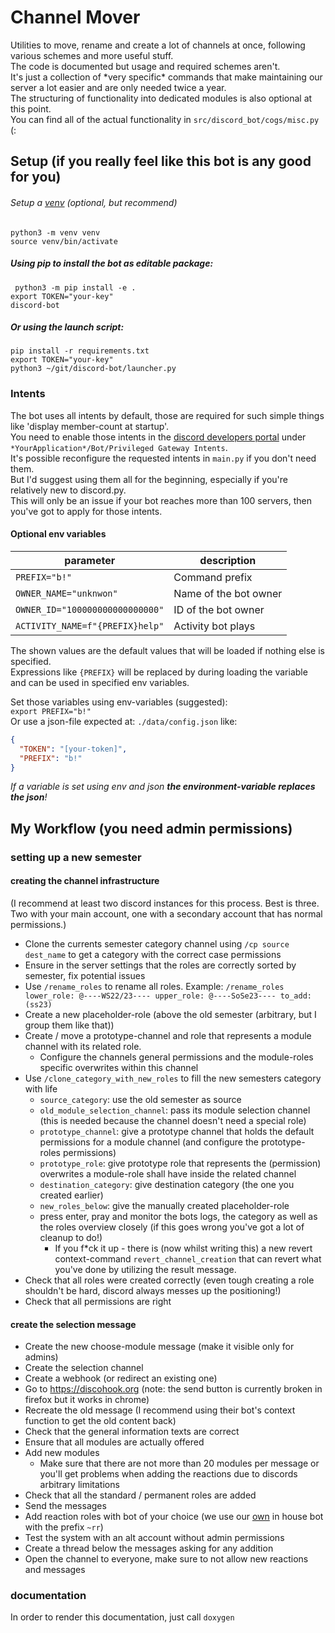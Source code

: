 # Channel Mover
Utilities to move, rename and create a lot of channels at once, following various schemes and more useful stuff.  
The code is documented but usage and required schemes aren't.  
It's just a collection of \*very specific\* commands that make maintaining our server a lot easier and are only needed twice a year.  
The structuring of functionality into dedicated modules is also optional at this point.  
You can find all of the actual functionality in `src/discord_bot/cogs/misc.py` (:

## Setup (if you really feel like this bot is any good for you)

###### Setup a [venv](https://docs.python.org/3/library/venv.html) (optional, but recommend)
`python3 -m venv venv`   
`source venv/bin/activate` 


##### Using pip to install the bot as editable package:  
` python3 -m pip install -e .`  
`export TOKEN="your-key"`  
`discord-bot`  
##### Or using the launch script:  
`pip install -r requirements.txt`  
`export TOKEN="your-key"`   
`python3 ~/git/discord-bot/launcher.py`  

### Intents
The bot uses all intents by default, those are required for such simple things like 'display member-count at startup'.  
You need to enable those intents in the [discord developers portal](https://discord.com/developers/applications) 
under `*YourApplication*/Bot/Privileged Gateway Intents`.   
It's possible reconfigure the requested intents in `main.py` if you don't need them.  
But I'd suggest using them all for the beginning, especially if you're relatively new to discord.py.  
This will only be an issue if your bot reaches more than 100 servers, then you've got to apply for those intents. 

#### Optional env variables
| parameter |  description |
| ------ |  ------ |
| `PREFIX="b!"`  | Command prefix |
| `OWNER_NAME="unknwon"` | Name of the bot owner |
| `OWNER_ID="100000000000000000"` | ID of the bot owner |
| `ACTIVITY_NAME=f"{PREFIX}help"`| Activity bot plays |  

The shown values are the default values that will be loaded if nothing else is specified.  
Expressions like `{PREFIX}` will be replaced by during loading the variable and can be used in specified env variables.

Set those variables using env-variables (suggested):  
`export PREFIX="b!"`  
Or use a json-file expected at: `./data/config.json` like:  
```json
{
  "TOKEN": "[your-token]",
  "PREFIX": "b!"
}
```

_If a variable is set using env and json **the environment-variable replaces the json**!_


## My Workflow (you need admin permissions)
### setting up a new semester
#### creating the channel infrastructure
(I recommend at least two discord instances for this process. Best is three. Two with your main account, one with a secondary account that has normal permissions.)
* Clone the currents semester category channel using `/cp source dest_name` to get a category with the correct case permissions
* Ensure in the server settings that the roles are correctly sorted by semester, fix potential issues
* Use `/rename_roles` to rename all roles. Example: `/rename_roles lower_role: @----WS22/23---- upper_role: @----SoSe23---- to_add: (ss23)` 
* Create a new placeholder-role (above the old semester (arbitrary, but I group them like that))
* Create / move a prototype-channel and role that represents a module channel with its related role.
  * Configure the channels general permissions and the module-roles specific overwrites within this channel
* Use `/clone_category_with_new_roles` to fill the new semesters category with life
  * `source_category`: use the old semester as source
  * `old_module_selection_channel`: pass its module selection channel (this is needed because the channel doesn't need a special role)
  * `prototype_channel`:  give a prototype channel that holds the default permissions for a module channel (and configure the prototype-roles permissions)
  * `prototype_role`: give prototype role that represents the (permission) overwrites a module-role shall have inside the related channel
  * `destination_category`: give destination category (the one you created earlier)
  * `new_roles_below`: give the manually created placeholder-role
  * press enter, pray and monitor the bots logs, the category as well as the roles overview closely (if this goes wrong you've got a lot of cleanup to do!)
    * If you f\*ck it up - there is (now whilst writing this) a new revert context-command `revert_channel_creation` that can revert what you've done by utilizing the result message.
* Check that all roles were created correctly (even tough creating a role shouldn't be hard, discord always messes up the positioning!)
* Check that all permissions are right

#### create the selection message
* Create the new choose-module message (make it visible only for admins)
* Create the selection channel
* Create a webhook (or redirect an existing one)
* Go to https://discohook.org (note: the send button is currently broken in firefox but it works in chrome)
* Recreate the old message (I recommend using their bot's context function to get the old content back)
* Check that the general information texts are correct
* Ensure that all modules are actually offered
* Add new modules
  * Make sure that there are not more than 20 modules per message or you'll get problems when adding the reactions due to discords arbitrary limitations
* Check that all the standard / permanent roles are added
* Send the messages
* Add reaction roles with bot of your choice (we use our [own](https://github.com/Eschryn/r0le) in house bot with the prefix `~rr`)
* Test the system with an alt account without admin permissions
* Create a thread below the messages asking for any addition
* Open the channel to everyone, make sure to not allow new reactions and messages


### documentation
In order to render this documentation, just call `doxygen`

